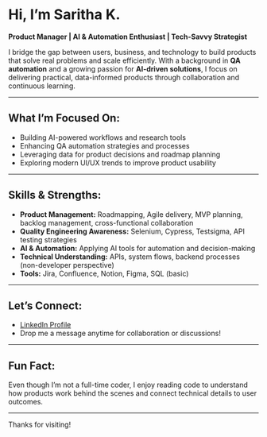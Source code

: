 # Hi, I’m Saritha K. 

**Product Manager | AI & Automation Enthusiast | Tech-Savvy Strategist**

I bridge the gap between users, business, and technology to build products that solve real problems and scale efficiently. With a background in **QA automation** and a growing passion for **AI-driven solutions**, I focus on delivering practical, data-informed products through collaboration and continuous learning.

---

## What I’m Focused On:
- Building AI-powered workflows and research tools
- Enhancing QA automation strategies and processes
- Leveraging data for product decisions and roadmap planning
- Exploring modern UI/UX trends to improve product usability

---

## Skills & Strengths:
- **Product Management:** Roadmapping, Agile delivery, MVP planning, backlog management, cross-functional collaboration  
- **Quality Engineering Awareness:** Selenium, Cypress, Testsigma, API testing strategies  
- **AI & Automation:** Applying AI tools for automation and decision-making  
- **Technical Understanding:** APIs, system flows, backend processes (non-developer perspective)  
- **Tools:** Jira, Confluence, Notion, Figma, SQL (basic)

---

## Let’s Connect:
- [LinkedIn Profile](https://www.linkedin.com/in/sarithakeshamoni/)
- Drop me a message anytime for collaboration or discussions!

---

## Fun Fact:
Even though I’m not a full-time coder, I enjoy reading code to understand how products work behind the scenes and connect technical details to user outcomes.

---

Thanks for visiting! 
